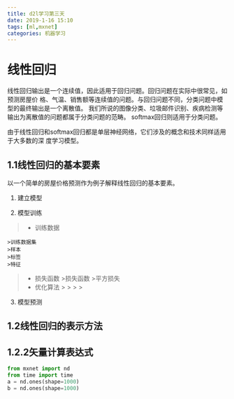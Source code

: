 ```yaml
---
title: d2l学习第三天
date: 2019-1-16 15:10
tags: [ml,mxnet]
categories: 机器学习
---
```


# 线性回归
线性回归输出是⼀个连续值，因此适⽤于回归问题。回归问题在实际中很常⻅，如预测房屋价
格、⽓温、销售额等连续值的问题。与回归问题不同，分类问题中模型的最终输出是⼀个离散值。
我们所说的图像分类、垃圾邮件识别、疾病检测等输出为离散值的问题都属于分类问题的范畴。
softmax回归则适⽤于分类问题。

由于线性回归和softmax回归都是单层神经⽹络，它们涉及的概念和技术同样适⽤于⼤多数的深
度学习模型。

## 1.1线性回归的基本要素

以一个简单的房屋价格预测作为例子解释线性回归的基本要素。

1. 建立模型

2. 模型训练

>* 训练数据

	>训练数据集
	>样本
	>标签
	>特征

>* 损失函数
	>损失函数
	>平方损失
>* 优化算法
	>
	>
	>
	>
3. 模型预测


## 1.2线性回归的表示方法

## 1.2.2矢量计算表达式
```python
from mxnet import nd
from time import time
a = nd.ones(shape=1000)
b = nd.ones(shape=1000)
```

